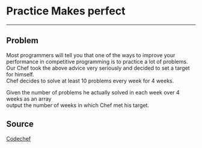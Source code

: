 # Practice Makes perfect
***
## Problem
Most programmers will tell you that one of the ways to improve your performance in competitive programming is to practice a lot of problems.<br/>
Our Chef took the above advice very seriously and decided to set a target for himself.  <br/>
Chef decides to solve at least 10 problems every week for 4  weeks. <br/>

Given the number of problems he actually solved in each week over 4 weeks as an array <br/>
output the number of weeks in which Chef met his target. <br/>

## Source
[Codechef](https://www.codechef.com/problems/PRACTICEPERF)
